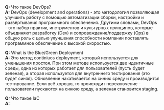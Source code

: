 **Q:** Что такое DevOps?  
**A:** DevOps (development and operations) - это методология позволяющая улучшить работу с помощью автоматизации сборки, настройки и развёртывания программного обеспечения. Другими словами, DevOps - это набор практик, инструментов и культурных принципов, которые объединяют разработку (Dev) и сопровождение/поддержку (Ops) в общую роль с целью улучшения способности компании поставлять программное обеспечение с высокой скоростью.  

**Q:** What is the Blue/Green Deployment  
**A:** Это метод continiuos deployment, который используется для уменьшения простоя. При этом методе используется две идентичные среды, одна из которых работает для пользователей (пусть будет зеленая), а вторая используется для внутреннего тестирования (это будет синяя). Обновление накатывается на синию среду и производится тестирование. Если всё хорошо, то происходит переключение - пользователи пускаются на синюю среду, а зеленая становится staging. 

**Q:** Что такое IaC  
**A:**  